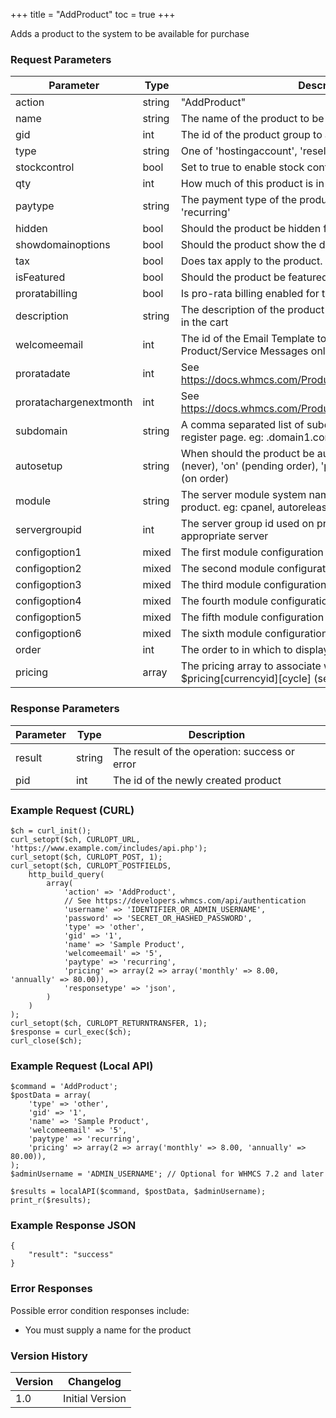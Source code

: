 +++
title = "AddProduct"
toc = true
+++

Adds a product to the system to be available for purchase

### Request Parameters

| Parameter | Type | Description | Required |
| --------- | ---- | ----------- | -------- |
| action | string | "AddProduct" | Required |
| name | string | The name of the product to be added | Required |
| gid | int | The id of the product group to add the product | Required |
| type | string | One of 'hostingaccount', 'reselleraccount', 'server' or 'other' | Optional |
| stockcontrol | bool | Set to true to enable stock control on the product | Optional |
| qty | int | How much of this product is in stock | Optional |
| paytype | string | The payment type of the product. One of 'free', 'onetime', 'recurring' | Optional |
| hidden | bool | Should the product be hidden from the client order form | Optional |
| showdomainoptions | bool | Should the product show the domain registration options. | Optional |
| tax | bool | Does tax apply to the product. | Optional |
| isFeatured | bool | Should the product be featured in the Product Group. | Optional |
| proratabilling | bool | Is pro-rata billing enabled for this product. | Optional |
| description | string | The description of the product to show on the product listing in the cart | Optional |
| welcomeemail | int | The id of the Email Template to use as the welcome email. Product/Service Messages only | Optional |
| proratadate | int | See https://docs.whmcs.com/Products_and_Services#Pricing_Tab | Optional |
| proratachargenextmonth | int | See https://docs.whmcs.com/Products_and_Services#Pricing_Tab | Optional |
| subdomain | string | A comma separated list of subdomains to offer on the domain register page. eg: .domain1.com,.domain2.com | Optional |
| autosetup | string | When should the product be automatically setup. One of '' (never), 'on' (pending order), 'payment' (on payment), 'order' (on order) | Optional |
| module | string | The server module system name to associate with the product. eg: cpanel, autorelease, plesk | Optional |
| servergroupid | int | The server group id used on product creation to associate an appropriate server | Optional |
| configoption1 | mixed | The first module configuration value | Optional |
| configoption2 | mixed | The second module configuration value | Optional |
| configoption3 | mixed | The third module configuration value | Optional |
| configoption4 | mixed | The fourth module configuration value | Optional |
| configoption5 | mixed | The fifth module configuration value | Optional |
| configoption6 | mixed | The sixth module configuration value | Optional |
| order | int | The order to in which to display on the order form | Optional |
| pricing | array | The pricing array to associate with the product. format $pricing[currencyid][cycle] (see example) | Optional |

### Response Parameters

| Parameter | Type | Description |
| --------- | ---- | ----------- |
| result | string | The result of the operation: success or error |
| pid | int | The id of the newly created product |


### Example Request (CURL)

```
$ch = curl_init();
curl_setopt($ch, CURLOPT_URL, 'https://www.example.com/includes/api.php');
curl_setopt($ch, CURLOPT_POST, 1);
curl_setopt($ch, CURLOPT_POSTFIELDS,
    http_build_query(
        array(
            'action' => 'AddProduct',
            // See https://developers.whmcs.com/api/authentication
            'username' => 'IDENTIFIER_OR_ADMIN_USERNAME',
            'password' => 'SECRET_OR_HASHED_PASSWORD',
            'type' => 'other',
            'gid' => '1',
            'name' => 'Sample Product',
            'welcomeemail' => '5',
            'paytype' => 'recurring',
            'pricing' => array(2 => array('monthly' => 8.00, 'annually' => 80.00)),
            'responsetype' => 'json',
        )
    )
);
curl_setopt($ch, CURLOPT_RETURNTRANSFER, 1);
$response = curl_exec($ch);
curl_close($ch);
```


### Example Request (Local API)

```
$command = 'AddProduct';
$postData = array(
    'type' => 'other',
    'gid' => '1',
    'name' => 'Sample Product',
    'welcomeemail' => '5',
    'paytype' => 'recurring',
    'pricing' => array(2 => array('monthly' => 8.00, 'annually' => 80.00)),
);
$adminUsername = 'ADMIN_USERNAME'; // Optional for WHMCS 7.2 and later

$results = localAPI($command, $postData, $adminUsername);
print_r($results);
```


### Example Response JSON

```
{
    "result": "success"
}
```


### Error Responses

Possible error condition responses include:

* You must supply a name for the product


### Version History

| Version | Changelog |
| ------- | --------- |
| 1.0 | Initial Version |
